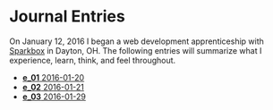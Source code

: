 # Journal Entries

On January 12, 2016 I began a web development apprenticeship with [Sparkbox](http://seesparkbox.com) in Dayton, OH. The following entries will summarize what I experience, learn, think, and feel throughout.
<!-- inject -->
- [**e_01** 2016-01-20](./entries/2016-01-20.md)
- [**e_02** 2016-01-21](./entries/2016-01-21.md)
- [**e_03** 2016-01-29](./entries/2016-01-29.md)

<!-- /inject -->

